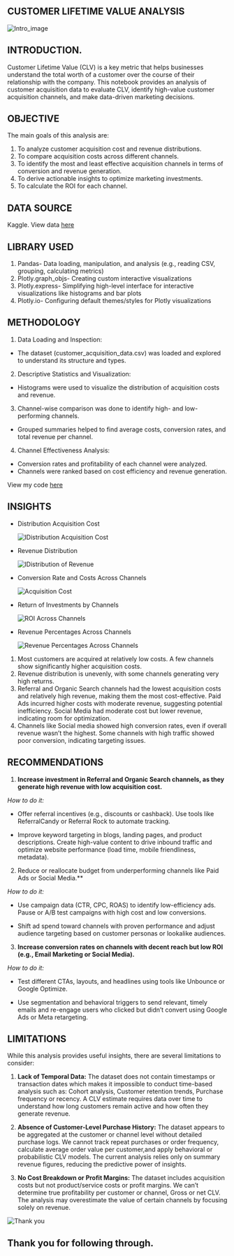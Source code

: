 ## CUSTOMER LIFETIME VALUE ANALYSIS
![Intro_image](https://github.com/Temperance-Godwin/COHORT-ANALYSIS/blob/main/Intro.png)

## INTRODUCTION.
Customer Lifetime Value (CLV) is a key metric that helps businesses understand the total worth of a customer over the course of their relationship with the company. This notebook provides an analysis of customer acquisition data to evaluate CLV, identify high-value customer acquisition channels, and make data-driven marketing decisions.

## OBJECTIVE
The main goals of this analysis are:
1. To analyze customer acquisition cost and revenue distributions.
2. To compare acquisition costs across different channels.
3. To identify the most and least effective acquisition channels in terms of conversion and revenue generation.
4. To derive actionable insights to optimize marketing investments.
5. To calculate the ROI for each channel.

## DATA SOURCE
Kaggle. View data [here](https://www.kaggle.com/datasets/amirmotefaker/customer-acquisition-data)

## LIBRARY USED
1. Pandas- Data loading, manipulation, and analysis (e.g., reading CSV, grouping, calculating metrics)
2. Plotly.graph_objs- Creating custom interactive visualizations
3. Plotly.express- Simplifying high-level interface for interactive visualizations like histograms and bar plots
4. Plotly.io- Configuring default themes/styles for Plotly visualizations

## METHODOLOGY
1. Data Loading and Inspection:
- The dataset (customer_acquisition_data.csv) was loaded and explored to understand its structure and types.
2. Descriptive Statistics and Visualization:
- Histograms were used to visualize the distribution of acquisition costs and revenue.
3. Channel-wise comparison was done to identify high- and low-performing channels.
- Grouped summaries helped to find average costs, conversion rates, and total revenue per channel.
4. Channel Effectiveness Analysis:
- Conversion rates and profitability of each channel were analyzed.
- Channels were ranked based on cost efficiency and revenue generation.

View my code [here](https://github.com/Temperance-Godwin/CUSTOMER-LIFETIME-VALUE-ANALYSIS/blob/main/customer%20lifetime%20value%20analysis.ipynb)

## INSIGHTS
- Distribution Acquisition Cost

  ![IDistribution Acquisition Cost](https://github.com/Temperance-Godwin/CUSTOMER-LIFETIME-VALUE-ANALYSIS/blob/main/Distribution%20of%20Acquisition%20Cost.png)

- Revenue Distribution

   ![IDistribution of Revenue](https://github.com/Temperance-Godwin/CUSTOMER-LIFETIME-VALUE-ANALYSIS/blob/main/Distribution%20of%20Revenue.png)

- Conversion Rate and Costs Across Channels
  
   ![Acquisition Cost](https://github.com/Temperance-Godwin/CUSTOMER-LIFETIME-VALUE-ANALYSIS/blob/main/Conversion%20Rate%20and%20Cost%20by%20Channels.png)

- Return of Investments by Channels
  
   ![ROI Across Channels](https://github.com/Temperance-Godwin/CUSTOMER-LIFETIME-VALUE-ANALYSIS/blob/main/ROI%20by%20Channels.png)

- Revenue Percentages Across Channels
  
  ![Revenue Percentages Across Channels](https://github.com/Temperance-Godwin/CUSTOMER-LIFETIME-VALUE-ANALYSIS/blob/main/Total%20Percentage%20Revenue%20by%20Channels.png)

  
1. Most customers are acquired at relatively low costs. A few channels show significantly higher acquisition costs.
2. Revenue distribution is unevenly, with some channels generating very high returns.
3. Referral and Organic Search channels had the lowest acquisition costs and relatively high revenue, making them the most cost-effective. Paid Ads incurred higher costs with moderate revenue, suggesting potential inefficiency. Social Media had moderate cost but lower revenue, indicating room for optimization.
4. Channels like Social media showed high conversion rates, even if overall revenue wasn’t the highest. Some channels with high traffic showed poor conversion, indicating targeting issues.


## RECOMMENDATIONS
1. **Increase investment in Referral and Organic Search channels, as they generate high revenue with low acquisition cost.**

*How to do it:*
- Offer referral incentives (e.g., discounts or cashback). Use tools like ReferralCandy or Referral Rock to automate tracking.

- Improve keyword targeting in blogs, landing pages, and product descriptions. Create high-value content to drive inbound traffic and optimize website performance (load time, mobile friendliness, metadata).

2. Reduce or reallocate budget from underperforming channels like Paid Ads or Social Media.**

*How to do it:*
- Use campaign data (CTR, CPC, ROAS) to identify low-efficiency ads. Pause or A/B test campaigns with high cost and low conversions.

- Shift ad spend toward channels with proven performance and adjust audience targeting based on customer personas or lookalike audiences.

3. **Increase conversion rates on channels with decent reach but low ROI (e.g., Email Marketing or Social Media).**

*How to do it:*

- Test different CTAs, layouts, and headlines using tools like Unbounce or Google Optimize.

- Use segmentation and behavioral triggers to send relevant, timely emails and re-engage users who clicked but didn’t convert using Google Ads or Meta retargeting.

## LIMITATIONS
While this analysis provides useful insights, there are several limitations to consider:

1. **Lack of Temporal Data:** The dataset does not contain timestamps or transaction dates which makes it impossible to conduct time-based analysis such as: Cohort analysis, Customer retention trends, Purchase frequency or recency. A CLV estimate requires data over time to understand how long customers remain active and how often they generate revenue.

2. **Absence of Customer-Level Purchase History:** The dataset appears to be aggregated at the customer or channel level without detailed purchase logs.  We cannot track repeat purchases or order frequency, calculate average order value per customer,and  apply behavioral or probabilistic CLV models. The current analysis relies only on summary revenue figures, reducing the predictive power of insights.

3. **No Cost Breakdown or Profit Margins:** The dataset includes acquisition costs but not product/service costs or profit margins. We can’t determine true profitability per customer or channel, Gross or net CLV. The analysis may overestimate the value of certain channels by focusing solely on revenue.

![Thank you](https://github.com/Temperance-Godwin/Forbes-world-billionaires-2022/assets/156975460/f6563ba6-1ad6-4d34-a3f3-8e7fbdf654df)

## Thank you for following through.
